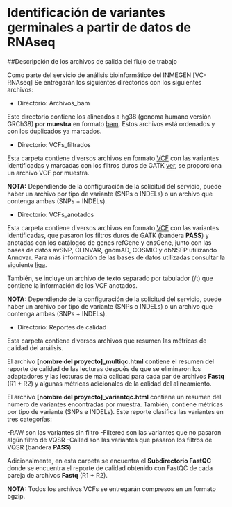 # Identificación de variantes germinales a partir de datos de RNAseq
##Descripción de los archivos de salida del flujo de trabajo 

Como parte del servicio de análisis bioinformático del INMEGEN [VC-RNAseq]
Se entregarán los siguientes directorios con los siguientes archivos:

- Directorio: Archivos_bam

Este directorio contiene los alineados a hg38 (genoma humano versión GRCh38) **por muestra** en formato [bam](https://support.illumina.com/help/BS_App_RNASeq_Alignment_OLH_1000000006112/Content/Source/Informatics/BAM-Format.htm).
Estos archivos está ordenados y con los duplicados ya marcados. 

- Directorio: VCFs_filtrados

Esta carpeta contiene diversos archivos en formato [VCF](https://support.illumina.com/help/BS_App_RNASeq_Alignment_OLH_1000000006112/Content/Source/Informatics/VCF-Format.htm) con las variantes identificadas y marcadas con los filtros duros de GATK [ver](https://gatk.broadinstitute.org/hc/en-us/articles/360035890471-Hard-filtering-germline-short-variants), se proporciona un archivo VCF por muestra.

**NOTA:** Dependiendo de la configuración de la solicitud del servicio, puede haber un archivo por tipo de variante (SNPs o INDELs) o un archivo que contenga ambas (SNPs + INDELs).

- Directorio: VCFs_anotados 

Esta carpeta contiene diversos archivos en formato [VCF](https://support.illumina.com/help/BS_App_RNASeq_Alignment_OLH_1000000006112/Content/Source/Informatics/VCF-Format.htm) con las variantes identificadas, que pasaron los filtros duros de GATK (bandera **PASS**) y anotadas con los catálogos de genes refGene y ensGene, junto con las bases de datos avSNP, CLINVAR, gnomAD, COSMIC y dbNSFP utilizando Annovar. 
Para más información de las bases de datos utilizadas consultar la siguiente [liga](https://annovar.openbioinformatics.org/en/latest/user-guide/filter/#overview). 

También, se incluye un archivo de texto separado por tabulador (/t) que contiene la información de los VCF anotados.

**NOTA:** Dependiendo de la configuración de la solicitud del servicio, puede haber un archivo por tipo de variante (SNPs o INDELs) o un archivo que contenga ambas (SNPs + INDELs). 

- Directorio: Reportes de calidad

Esta carpeta contiene diversos archivos que resumen las métricas de calidad del análisis.

El archivo **[nombre del proyecto]_multiqc.html** contiene el resumen del reporte de calidad de las lecturas después de que se eliminaron los adaptadores y las lecturas de mala calidad para cada par de archivos **Fastq** (R1 + R2) y algunas métricas adicionales de la calidad del alineamiento. 

El archivo **[nombre del proyecto]_variantqc.html** contiene un resumen del número de variantes encontradas por muestra. También, contiene métricas por tipo de variante (SNPs e INDELs). 
Este reporte clasifica las variantes en tres categorías:

-RAW son las variantes sin filtro
-Filtered son las variantes que no pasaron algún filtro de VQSR
-Called son las variantes que pasaron los filtros de VQSR (bandera **PASS**) 

Adicionalmente, en esta carpeta se encuentra el **Subdirectorio FastQC** donde se encuentra el reporte de calidad obtenido con FastQC de cada pareja de archivos **Fastq** (R1 + R2). 

**NOTA:** Todos los archivos VCFs se entregarán compresos en un formato bgzip.
